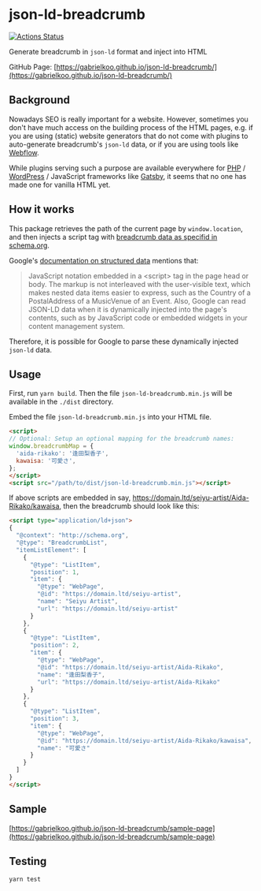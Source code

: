 # json-ld-breadcrumb
[![Actions Status](https://github.com/gabrielkoo/json-ld-breadcrumb/workflows/Test/badge.svg)](https://github.com/gabrielkoo/json-ld-breadcrumb/actions)

Generate breadcrumb in `json-ld` format and inject into HTML

GitHub Page: [https://gabrielkoo.github.io/json-ld-breadcrumb/](https://gabrielkoo.github.io/json-ld-breadcrumb/)


## Background
Nowadays SEO is really important for a website. However, sometimes you don't have much access on the building process of the HTML pages, e.g. if you are using (static) website generators that do not come with plugins to auto-generate breadcrumb's `json-ld` data, or if you are using tools like [Webflow](https://webflow.com/).

While plugins serving such a purpose are available everywhere for [PHP](https://www.php.net/) / [WordPress](https://wordpress.org/) / JavaScript frameworks like [Gatsby](https://www.gatsbyjs.org/), it seems that no one has made one for vanilla HTML yet.

## How it works
This package retrieves the path of the current page by `window.location`, and then injects a script tag with [breadcrumb data as specifid in schema.org](https://schema.org/BreadcrumbList).

Google's [documentation on structured data](https://developers.google.com/search/docs/guides/intro-structured-data#structured-data-format) mentions that:

> JavaScript notation embedded in a \<script\> tag in the page head or body. The markup is not interleaved with the user-visible text, which makes nested data items easier to express, such as the Country of a PostalAddress of a MusicVenue of an Event. Also, Google can read JSON-LD data when it is dynamically injected into the page's contents, such as by JavaScript code or embedded widgets in your content management system.

Therefore, it is possible for Google to parse these dynamically injected `json-ld` data.

## Usage

First, run `yarn build`. Then the file `json-ld-breadcrumb.min.js` will be available in the `./dist` directory.

Embed the file `json-ld-breadcrumb.min.js` into your HTML file.

```html
<script>
// Optional: Setup an optional mapping for the breadcrumb names:
window.breadcrumbMap = {
  'aida-rikako': '逢田梨香子',
  kawaisa: '可愛さ',
};
</script>
<script src="/path/to/dist/json-ld-breadcrumb.min.js"></script>
```

If above scripts are embedded in say, https://domain.ltd/seiyu-artist/Aida-Rikako/kawaisa, then the breadcrumb should look like this:

```html
<script type="application/ld+json">
{
  "@context": "http://schema.org",
  "@type": "BreadcrumbList",
  "itemListElement": [
    {
      "@type": "ListItem",
      "position": 1,
      "item": {
        "@type": "WebPage",
        "@id": "https://domain.ltd/seiyu-artist",
        "name": "Seiyu Artist",
        "url": "https://domain.ltd/seiyu-artist"
      }
    },
    {
      "@type": "ListItem",
      "position": 2,
      "item": {
        "@type": "WebPage",
        "@id": "https://domain.ltd/seiyu-artist/Aida-Rikako",
        "name": "逢田梨香子",
        "url": "https://domain.ltd/seiyu-artist/Aida-Rikako"
      }
    },
    {
      "@type": "ListItem",
      "position": 3,
      "item": {
        "@type": "WebPage",
        "@id": "https://domain.ltd/seiyu-artist/Aida-Rikako/kawaisa",
        "name": "可愛さ"
      }
    }
  ]
}
</script>
```

## Sample

[https://gabrielkoo.github.io/json-ld-breadcrumb/sample-page](https://gabrielkoo.github.io/json-ld-breadcrumb/sample-page)


## Testing

```bash
yarn test
```
